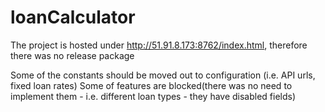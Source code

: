 # loanCalculator

The project is hosted under http://51.91.8.173:8762/index.html, therefore there was no release package

Some of the constants should be moved out to configuration (i.e. API urls, fixed loan rates)
Some of features are blocked(there was no need to implement them - i.e. different loan types - they have disabled fields)

